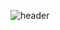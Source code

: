 ![header](https://capsule-render.vercel.app/api?type=rect&height=200&text=Stroke%20aa&fontAlign=70&stroke=00FF00&strokeWidth=3)


<!---
blaewood/blaewood is a ✨ special ✨ repository because its `README.md` (this file) appears on your GitHub profile.
You can click the Preview link to take a look at your changes.
--->
